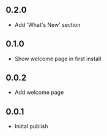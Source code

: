 ## 0.2.0
* Add 'What's New' section

## 0.1.0
* Show welcome page in first install

## 0.0.2
* Add welcome page

## 0.0.1
* Iniital publish